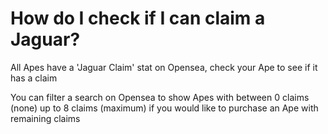 # How do I check if I can claim a Jaguar?

All Apes have a 'Jaguar Claim' stat on Opensea, check your Ape to see if it has a claim

You can filter a search on Opensea to show Apes with between 0 claims (none) up to 8 claims (maximum) if you would like to purchase an Ape with remaining claims
